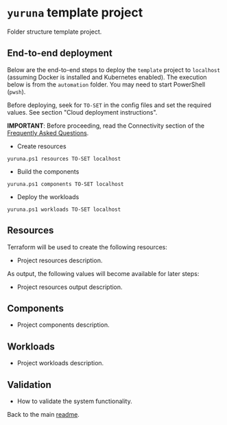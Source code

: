 # `yuruna` template project

Folder structure template project.

## End-to-end deployment

Below are the end-to-end steps to deploy the `template` project to `localhost` (assuming Docker is installed and Kubernetes enabled). The execution below is from the `automation` folder. You may need to start PowerShell (`pwsh`).

Before deploying, seek for `TO-SET` in the config files and set the required values. See section "Cloud deployment instructions".

**IMPORTANT**: Before proceeding, read the Connectivity section of the [Frequently Asked Questions](../../docs/faq.md).

- Create resources

```shell
yuruna.ps1 resources TO-SET localhost
```

- Build the components

```shell
yuruna.ps1 components TO-SET localhost
```

- Deploy the  workloads

```shell
yuruna.ps1 workloads TO-SET localhost
```

## Resources

Terraform will be used to create the following resources:

- Project resources description.

As output, the following values will become available for later steps:

- Project resources output description.

## Components

- Project components description.

## Workloads

- Project workloads description.

## Validation

- How to validate the system functionality.

Back to the main [readme](../../README.md).